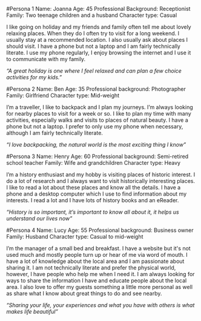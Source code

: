 #Persona 1
Name: Joanna
Age: 45
Professional Background: Receptionist
Family: Two teenage children and a husband
Character type: Casual

I like going on holiday and my friends and family often tell me about lovely relaxing places. When they do I often try to visit for a long weekend. I usually stay at a recommended location. I also usually ask about places I should visit. I have a phone but not a laptop and I am fairly technically literate. I use my phone regularly, I enjoy browsing the internet and I use it to communicate with my family.

*“A great holiday is one where I feel relaxed and can plan a few choice activities for my kids.”*

#Persona 2
Name: Ben
Age: 35
Professional background: Photographer
Family: Girlfriend
Character type: Mid-weight

I’m a traveller, I like to backpack and I plan my journeys. I’m always looking for nearby places to visit for a week or so. I like to plan my time with many activities, especially walks and visits to places of natural beauty. I have a phone but not a laptop. I prefer to only use my phone when necessary, although I am fairly technically literate.

*“I love backpacking, the natural world is the most exciting thing I know”*

#Persona 3
Name: Henry
Age: 60
Professional background: Semi-retired school teacher
Family: Wife and grandchildren
Character type: Heavy

I’m a history enthusiast and my hobby is visiting places of historic interest. I do a lot of research and I always want to visit historically interesting places. I like to read a lot about these places and know all the details. I have a phone and a desktop computer which I use to find information about my interests. I read a lot and I have lots of history books and an eReader.

*“History is so important, it’s important to know all about it, it helps us understand our lives now”*

#Persona 4
Name: Lucy
Age: 55
Professional background: Business owner
Family: Husband
Character type: Casual to mid-weight

I’m the manager of a small bed and breakfast. I have a website but it's not used much and mostly people turn up or hear of me via word of mouth. I have a lot of knowledge about the local area and I am passionate about sharing it. I am not technically literate and prefer the physical world, however, I have people who help me when I need it.
I am always looking for ways to share the information I have and educate people about the local area. I also love to offer my guests something a little more personal as well as share what I know about great things to do and see nearby.

*“Sharing your life, your experiences and what you have with others is what makes life beautiful”*